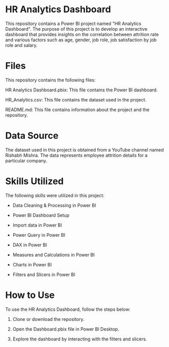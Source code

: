 # HR Analytics Dashboard

This repository contains a Power BI project named "HR Analytics Dashboard". The purpose of this project is to develop an interactive dashboard that provides insights on the correlation between attrition rate and various factors such as age, gender, job role, job satisfaction by job role and salary.

# Files

This repository contains the following files:

HR Analytics Dashboard.pbix: This file contains the Power BI dashboard.

HR_Analytics.csv: This file contains the dataset used in the project.

README.md: This file contains information about the project and the repository.

# Data Source

The dataset used in this project is obtained from a YouTube channel named Rishabh Mishra. The data represents employee attrition details for a particular company.

# Skills Utilized

The following skills were utilized in this project:

- Data Cleaning & Processing in Power BI

- Power BI Dashboard Setup

- Import data in Power BI

- Power Query in Power BI

- DAX in Power BI

- Measures and Calculations in Power BI

- Charts in Power BI

- Filters and Slicers in Power BI

# How to Use

To use the HR Analytics Dashboard, follow the steps below:

1) Clone or download the repository.

2) Open the Dashboard.pbix file in Power BI Desktop.

3) Explore the dashboard by interacting with the filters and slicers.
